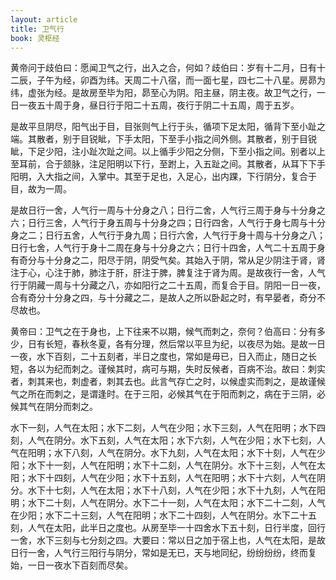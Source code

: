 ```yaml
---
layout: article
title: 卫气行
book: 灵枢经
---
```


黄帝问于歧伯曰：愿闻卫气之行，出入之合，何如？歧伯曰：岁有十二月，日有十二辰，子午为经，卯酉为纬。天周二十八宿，而一面七星，四七二十八星。房昴为纬，虚张为经。是故房至毕为阳，昴至心为阴。阳主昼，阴主夜。故卫气之行，一日一夜五十周于身，昼日行于阳二十五周，夜行于阴二十五周，周于五岁。

是故平旦阴尽，阳气出于目，目张则气上行于头，循项下足太阳，循背下至小趾之端。其散者，别于目锐眦，下手太阳，下至手小指之间外侧。其散者，别于目锐眦，下足少阳，注小趾次趾之间。以上循手少阳之分侧，下至小指之间。别者以上至耳前，合于颔脉，注足阳明以下行，至跗上，入五趾之间。其散者，从耳下下手阳明，入大指之间，入掌中。其至于足也，入足心，出内踝，下行阴分，复合于目，故为一周。

是故日行一舍，人气行一周与十分身之八；日行二舍，人气行三周于身与十分身之六；日行三舍，人气行于身五周与十分身之四；日行四舍，人气行于身七周与十分身之二；日行五舍，人气行于身九周；日行六舍，人气行于身十周与十分身之八；日行七舍，人气行于身十二周在身与十分身之六；日行十四舍，人气二十五周于身有奇分与十分身之二，阳尽于阴，阴受气矣。其始入于阴，常从足少阴注于肾，肾注于心，心注于肺，肺注于肝，肝注于脾，脾复注于肾为周。是故夜行一舍，人气行于阴藏一周与十分藏之八，亦如阳行之二十五周，而复合于目。阴阳一日一夜，合有奇分十分身之四，与十分藏之二，是故人之所以卧起之时，有早晏者，奇分不尽故也。

黄帝曰：卫气之在于身也，上下往来不以期，候气而刺之，奈何？伯高曰：分有多少，日有长短，春秋冬夏，各有分理，然后常以平旦为纪，以夜尽为始。是故一日一夜，水下百刻，二十五刻者，半日之度也，常如是毋已，日入而止，随日之长短，各以为纪而刺之。谨候其时，病可与期，失时反候者，百病不治。故曰：刺实者，刺其来也，刺虚者，刺其去也。此言气存亡之时，以候虚实而刺之，是故谨候气之所在而刺之，是谓逢时。在于三阳，必候其气在于阳而刺之，病在于三阴，必候其气在阴分而刺之。

水下一刻，人气在太阳；水下二刻，人气在少阳；水下三刻，人气在阳明；水下四刻，人气在阴分。水下五刻，人气在太阳；水下六刻，人气在少阳；水下七刻，人气在阳明；水下八刻，人气在阴分。水下九刻，人气在太阳；水下十刻，人气在少阳；水下十一刻，人气在阳明；水下十二刻，人气在阴分。水下十三刻，人气在太阳；水下十四刻，人气在少阳；水下十五刻，人气在阳明；水下十六刻，人气在阴分。水下十七刻，人气在太阳；水下十八刻，人气在少阳；水下十九刻，人气在阳明；水下二十刻，人气在阴分。水下二十一刻，人气在太阳；水下二十二刻，人气在少阳；水下二十三刻，人气在阳明；水下二十四刻，人气在阴分。水下二十五刻，人气在太阳，此半日之度也。从房至毕一十四舍水下五十刻，日行半度，回行一舍，水下三刻与七分刻之四。大要曰：常以日之加于宿上也，人气在太阳，是故日行一舍，人气行三阳行与阴分，常如是无已，天与地同纪，纷纷纷纷，终而复始，一日一夜水下百刻而尽矣。


